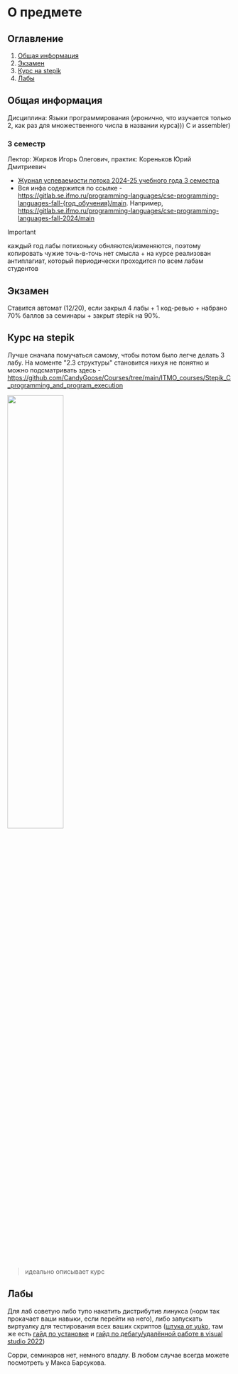 # О предмете

## Оглавление
1. [Общая информация](#info)
2. [Экзамен](#exam)
3. [Курс на stepik](#stepik)
4. [Лабы](#labs)

## Общая информация <a name="info"></a>

Дисциплина: Языки программирования (иронично, что изучается только 2, как раз для множественного числа в названии курса))) C и assembler)

### 3 семестр
Лектор: Жирков Игорь Олегович, практик: Кореньков Юрий Дмитриевич

- [Журнал успеваемости потока 2024-25 учебного года 3 семестра](https://docs.google.com/spreadsheets/d/1R3RU3dFve2SOuQSfupe389L8gA0disCxe9aRbBn8UGY/edit)
- Вся инфа содержится по ссылке - https://gitlab.se.ifmo.ru/programming-languages/cse-programming-languages-fall-{год_обучения}/main. Например, https://gitlab.se.ifmo.ru/programming-languages/cse-programming-languages-fall-2024/main

> [!IMPORTANT]
> каждый год лабы потихоньку обнляются/изменяются, поэтому копировать чужие точь-в-точь нет смысла + на курсе реализован антиплагиат, который периодически проходится по всем лабам студентов

## Экзамен <a name="exam"></a>

Ставится автомат (12/20), если закрыл 4 лабы + 1 код-ревью + набрано 70% баллов за семинары + закрыт stepik на 90%.

## Курс на stepik <a name="stepik"></a>

Лучше сначала помучаться самому, чтобы потом было легче делать 3 лабу. На моменте "2.3 структуры" становится нихуя не понятно и можно подсматривать здесь - https://github.com/CandyGoose/Courses/tree/main/ITMO_courses/Stepik_C_programming_and_program_execution

<img width="50%" src="https://i.imgur.com/Dum80aI.jpg">

> идеально описывает курс

## Лабы <a name="labs"></a>

Для лаб советую либо тупо накатить дистрибутив линукса (норм так прокачает ваши навыки, если перейти на него), либо запускать виртуалку для тестирования всех ваших скриптов ([штука от yuko](https://disk.yandex.ru/d/O0m-6X3cfePKBg/qemu%26vm), там же есть [гайд по установке](https://docviewer.yandex.ru/view/1019911779/?*=CKov4oN87f%2BI8AOAVXdEJA0HX%2Bl7InVybCI6InlhLWRpc2stcHVibGljOi8vMklIa0VvdFltcjFEeFBmdVJKLzJHN0diNFhmcjd3cE1YVUVMbE81NlB4aldDcHFoVzZZa2ZqeVoxQ0hHcTc2WnEvSjZicG1SeU9Kb25UM1ZvWG5EYWc9PTovcWVtdSZ2bS9yZWFkbWUudHh0IiwidGl0bGUiOiJyZWFkbWUudHh0Iiwibm9pZnJhbWUiOmZhbHNlLCJ1aWQiOiIxMDE5OTExNzc5IiwidHMiOjE3MzA5NjQ4NjQwODYsInl1IjoiNDQ0MTI0MDk5MTcyOTY0MDcyMCJ9) и [гайд по дебагу/удалённой работе в visual studio 2022](https://disk.yandex.ru/d/O0m-6X3cfePKBg/extra-recordings/How%20to%20remote%20debugging%20with%20GDB%20and%20IDE%20-%201080p.mp4))

Сорри, семинаров нет, немного впадлу. В любом случае всегда можете посмотреть у Макса Барсукова.
